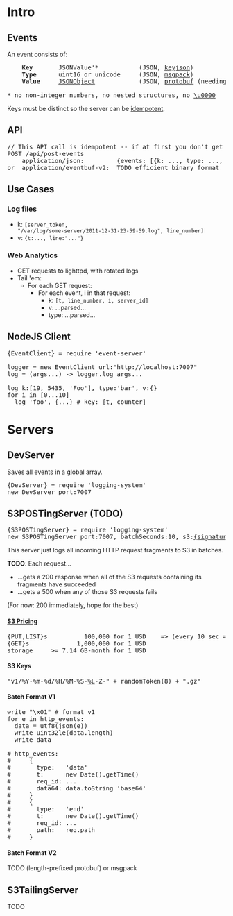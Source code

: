 

# Intro

## Events
An event consists of:
<pre>
    <b>Key</b>       JSONValue'*           (JSON, <a href="http://keyjson.org">keyjson</a>)
    <b>Type</b>      uint16 or unicode     (JSON, <a href="http://msgpack.org/">msgpack</a>)
    <b>Value</b>     <a href="http://json.org/">JSONObject</a>            (JSON, <a href="https://code.google.com/apis/protocolbuffers/docs/encoding.html">protobuf</a> (needing a .proto file to view/analyze))

* no non-integer numbers, no nested structures, no <a href="http://www.fileformat.info/info/unicode/char/0000/index.htm">\u0000</a>
</pre>

Keys must be distinct so the server can be [idempotent](https://secure.wikimedia.org/wikipedia/en/wiki/Idempotence#Computer_science_meaning).


## API
<pre>
// This API call is idempotent -- if at first you don't get a 200, try, try again.
POST /api/post-events
    application/json:         {events: [{k: ..., type: ..., v: ...}, ...]}
or  application/eventbuf-v2:  TODO efficient binary format
</pre>


## Use Cases

### Log files

* k: <code>[server_token, "/var/log/some-server/2011-12-31-23-59-59.log", line\_number]</code>
* v: <code>{t:..., line:"..."}</code>

### Web Analytics

* GET requests to lighttpd, with rotated logs
* Tail 'em:
    * For each GET request:
        * For each event, i in that request:
            * k: <code>[t, line\_number, i, server\_id]</code>
            * v: ...parsed...
            * type: ...parsed...


## NodeJS Client
<pre>
{EventClient} = require 'event-server'

logger = new EventClient url:"http://localhost:7007"
log = (args...) -> logger.log args...

log k:[19, 5435, 'Foo'], type:'bar', v:{}
for i in [0...10]
  log 'foo', {...} # key: [t, counter]
</pre>


# Servers

## DevServer

Saves all events in a global array.

<pre>
{DevServer} = require 'logging-system'
new DevServer port:7007
</pre>


## S3POSTingServer (TODO)
<pre>
{S3POSTingServer} = require 'logging-system'
new S3POSTingServer port:7007, batchSeconds:10, s3:<a href="https://github.com/andrewschaaf/node-s3-post">{signature64:,policy64:,AWSAccessKeyId:,bucket:}</a>
</pre>

This server just logs all incoming HTTP request fragments to S3 in batches.

<b>TODO</b>: Each request...

* ...gets a 200 response when all of the S3 requests containing its fragments have succeeded
* ...gets a 500 when any of those S3 requests fails

(For now: 200 immediately, hope for the best)

#### [S3 Pricing](http://aws.amazon.com/s3/#pricing)
<pre>
{PUT,LIST}s          100,000 for 1 USD    => (every 10 sec => 2.6 USD/month)
{GET}s             1,000,000 for 1 USD
storage     >= 7.14 GB-month for 1 USD
</pre>

#### S3 Keys
<pre>
"v1/%Y-%m-%d/%H/%M-%S-<a href="https://github.com/samsonjs/strftime/commit/c5362e748c43c6673be83cec92e8887bf92cb60b">%L</a>-Z-" + randomToken(8) + ".gz"
</pre>

#### Batch Format V1
<pre>
write "\x01" # format v1
for e in http_events:
  data = utf8(json(e))
  write uint32le(data.length)
  write data

# http_events:
#     {
#       type:   'data'
#       t:      new Date().getTime()
#       req_id: ...
#       data64: data.toString 'base64'
#     }
#     {
#       type:   'end'
#       t:      new Date().getTime()
#       req_id: ...
#       path:   req.path
#     }
</pre>

#### Batch Format V2
TODO (length-prefixed protobuf) or msgpack


## S3TailingServer

TODO
